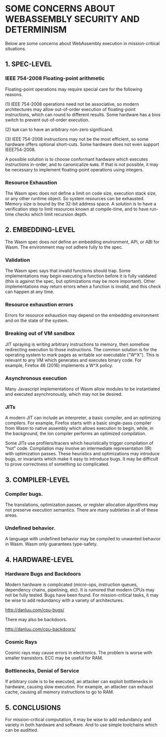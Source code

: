 
# SOME CONCERNS ABOUT WEBASSEMBLY SECURITY AND DETERMINISM


Below are some concerns about WebAssembly execution in mission-critical situations.



## 1. SPEC-LEVEL

### IEEE 754-2008 Floating-point arithmetic

Floating-point operations may require special care for the following reasons.

(1) IEEE 754-2008 operations need not be associative, so modern architectures may allow out-of-order execution of floating-point instructions, which can round to different results. Some hardware has a bios switch to prevent out-of-order execution.

(2) `NaN` can to have an arbitrary non-zero significand. 

(3) IEEE 754-2008 instructions may not be the most efficient, so some hardware offers optional short-cuts. Some hardware does not even support IEEE754-2008.

A possible solution is to choose conformant hardware which executes instructions in-order, and to canonicalize `NaN`s. If that is not possible, it may be necessary to implement floating-point operations using integers.


### Resource Exhaustion

The Wasm spec does not define a limit on code size, execution stack size, or any other runtime object. So system resources can be exhausted. Memory size is bound by the 32-bit address space. A solution is to have a verification step to limit resources known at compile-time, and to have run-time checks which limit recursion depth.





## 2. EMBEDDING-LEVEL

The Wasm spec does _not_ define an embedding environment, API, or ABI for Wasm. The environment may not adhere fully to the spec.


### Validation

The Wasm spec says that invalid functions should trap. Some implementations may begin executing a function before it is fully validated (this is against the spec, but optimizations may be more important). Other implementations may return errors when a function is invalid, and this check can happen at any time.


### Resource exhaustion errors

Errors for resource exhaustion may depend on the embedding environment and on the state of the system.


### Breaking out of VM sandbox

JIT spraying is writing arbitrary instructions to memory, then somehow redirecting execution to those instructions. The common solution is for the operating system to mark pages as writable xor executable ("W^X"). This is relevant to any VM which generates and executes binary code. For example, Firefox 46 (2016) implements a W^X policy.


### Asynchronous execution

Many Javascript implementations of Wasm allow modules to be instantiated and executed asynchronously, which may not be desired.


### JITs

A modern JIT can include an interpreter, a basic compiler, and an optimizing compilers. For example, Firefox starts with a basic single-pass compiler from Wasm to native assembly which allows execution to begin, while, in the background, the Ion compiler performs an optimized compilation.


Some JITs use profilers/tracers which heuristically trigger compilation of "hot" code. Compilation may involve an intermediate representation (IR) with optimization passes. These heuristics and optimizations may introduce bugs, or invariants which make it easy to introduce bugs. It may be difficult to prove correctness of something so complicated.






## 3. COMPILER-LEVEL


### Compiler bugs.

The translations, optimization passes, or register allocation algorithms may not preserve execution semantics. There are many subtleties in all of these areas.


### Undefined behavior.

A language with undefined behavior may be compiled to unwanted behavior in Wasm. Wasm only guarantees type-safety.





## 4. HARDWARE-LEVEL


### Hardware Bugs and Backdoors

Modern hardware is complicated (micro-ops, instruction queues, dependency chains, pipelining, etc). It is rumored that modern CPUs may not be fully tested. Bugs have been found. For mission-critical tasks, it may be wise to add redundancy with a variety of architectures.

http://danluu.com/cpu-bugs/

There may also be backdoors.

http://danluu.com/cpu-backdoors/



### Cosmic Rays

Cosmic rays may cause errors in electronics. The problem is worse with smaller transistors. ECC may be useful for RAM.



### Bottlenecks, Denial of Service

If arbitrary code is to be executed, an attacker can exploit bottlenecks in hardware, causing slow execution. For example, an attacker can exhaust cache, causing all memory instructions to go to RAM.




## 5. CONCLUSIONS

For mission-critical computation, it may be wise to add redundancy and variety in both hardware and software. And to use simple toolchains which can be auditted.

